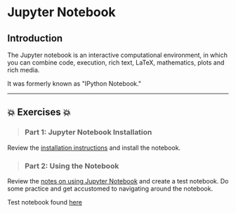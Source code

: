 # Jupyter Notebook

## Introduction
The Jupyter notebook is an interactive computational environment, in which you can combine code, execution, rich text, LaTeX, mathematics, plots and rich media.  

It was formerly known as "IPython Notebook."  

---
 
## :boom: Exercises :boom:

>### Part 1:  Jupyter Notebook Installation
Review the [installation instructions](jupyter_notebook_1_install.md) and install the notebook.

>### Part 2:  Using the Notebook 
Review the [notes on using Jupyter Notebook](jupyter_notebook_2_use.md) and create a test notebook.  Do some practice and get accustomed to navigating around the notebook.

Test notebook found [here](https://github.com/hd2zm/Data-Science-Projects/blob/master/Data-Made-Me-Donate/PIT/Showing%20MK's%20Impact%20using%20PIT.ipynb) 

 
 
 


